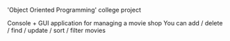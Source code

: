 'Object Oriented Programming' college project

Console + GUI application for managing a movie shop
You can add / delete / find / update / sort / filter movies
